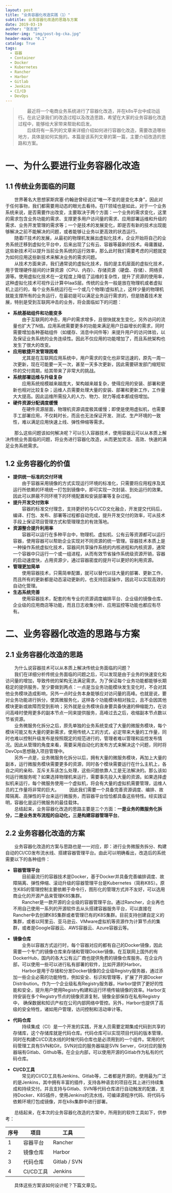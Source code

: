 ```yaml
---  
layout: post  
title: "业务容器化改造实践（1）"  
subtitle: 业务容器化改造的思路与方案  
date: 2019-03-19  
author: "张志龙"  
header-img: "img/post-bg-cka.jpg"  
header-mask: "0.1"  
catalog: True  
tags:  
  - 容器  
  - Container  
  - Docker  
  - Kubernetes  
  - Rancher  
  - Harbor  
  - Gitlab  
  - Jenkins  
  - CI/CD  
  - DevOps  
---  
```


>　　最近将一个电商业务系统进行了容器化改造，并在k8s平台中成功运行。在此记录我们的改造过程以及改造思路，希望在大家的业务容器化改造过程中，能够给大家带来帮助和启发。  
>　　后续将有一系列的文章来详细介绍如何进行容器化改造，需要改造哪些地方，具体是如何实施的。本篇是该系列文章的第一篇，主要介绍改造的思路和方案。  

# 一、为什么要进行业务容器化改造  
## 1.1 传统业务面临的问题  
　　世界著名大思想家斯宾塞·约翰逊曾经说过“唯一不变的是变化本身”，因此对于任何事物，我们都需要用动态的眼光去看待。在IT领域也是如此，对于一个业务系统来说，是否需要作出改变，主要取决于两个方面：一个业务的需求变化，这里的需求包含业务功能的需求、支撑更多用户访问量的需求、应用部署运维和升级的需求、业务开发管理的需求等；一个是技术的发展变化，即是否有新的技术出现能够解决之前不能解决的问题，或者能够让业务以更高效的状态运行。  
　　随着IT技术的发展，从最初的物理机发展出虚拟化技术，企业开始将自己的业务系统迁移到虚拟化平台中，后来出现了公有云、容器等最新的技术。毋庸置疑，这些新技术可以提升当前业务系统的运行效率，那么此时我们需要考虑的问题就变为如何应用这些新技术来解决业务的需求问题。  
　　从技术方面来讲，我们通常说的虚拟化技术，指的是主机层面的虚拟化技术，用于管理硬件层间的计算资源（CPU、内存）、存储资源（硬盘、存储）、网络资源等。使用虚拟化技术在一定程度上降低了运维的复杂性，提升了资源的使用率，这种虚拟化技术可视作云计算中IaaS层。传统的业务一般是放在物理机或者虚拟机上运行的，每个业务系统运行在一个或几个物理/虚拟机上，这样少量的物理机就能支撑所有的业务运行，在最初是可以满足业务运行需求的，但是随着技术发展，特别是受到互联网冲击的业务，将会面临如下的问题：  

* **系统基础组件和功能变多**  
　　由于互联网的冲击，用户的需求增多，且很快就发生变化，另外访问的流量也扩大了N倍。应用系统需要更多的功能来满足用户日益增长的需求，同时需要增加各种基础组件（如缓存、消息中间件等）来提升用户的访问体验，以及保证业务系统的业务连续性。因此不仅应用的功能增加了，而且系统架构也发生了很大的改变。  
* **应用敏捷开发管理困难**  
　　尤其是在互联网应用系统中，用户需求的变化也非常迅速的，原先一周一次更新，现在可能要一天一次，甚至一天多次更新，因此需要研发部门缩短软件的交付周期，给其带来了非常大的挑战。  
* **系统部署运维与升级复杂**  
　　应用系统规模越来越庞大，架构越来越复杂，使得应用的安装、部署和更新也相对比较复杂；运维人员需要处理大量的安装、部署和更新工作，工作量大大提高。因此运维所需投入的人力、物力、财力等成本都成倍增加。  
* **硬件资源分配调度缓慢**  
　　在硬件资源层面，物理机资源调度极其缓慢；即使是使用虚拟机，也需要手工部署应用，不仅耗时长，而且也无法保证开发、测试、生产环境的一致性，难以满足应用快速上线、弹性伸缩等需求。  

　　那么这些问题该如何解决呢？可以引入容器技术，使用容器云可以从本质上解决传统业务面临的问题，将业务进行容器化改造，从而更加灵活、高效、快速的满足业务系统需求。  

## 1.2 业务容器化的价值  
* **提供统一标准的交付环境**  
　　由于容器采用镜像的方式实现运行环境的标准化，只需要将应用程序及其运行所依赖的环境统一打包到镜像中，即可实现一次封装、到处运行的效果。因此可以屏蔽不同环境下的环境配置和安装部署等复杂过程。  
* **提升开发交付效率**  
　　容器的标准交付理念，支持更好的与CI/CD文化融合，开发提交代码后，编译、打包、发布、部署等过程都自动完成，提升开发交付的效率，可从技术手段上保证项目管理方式和管理理念的有效落地。  
* **资源整合提升利用率**  
　　容器可以运行在多种平台中，物理机、虚拟机、公有云等资源都可以运行容器，使用容器可以帮助企业实现对不同资源的统一管理。容器技术本质上是一种操作系统虚拟化技术，容器间共享操作系统的内核进程和内核资源，通常一个容器中只运行一个或一组进程，从而有效节省操作系统级资源开销，容器的启动速度快，占用资源少，通过容器密度的提升可以更好的利用资源。  
* **管理更加简单**  
　　使用容器技术，只需简单配置，就可以替代以往大量的部署、更新工作，而且所有的更新都是动态滚动更新的，也支持回滚操作，因此可以实现高效的自动化管理。  
* **生态系统完善**  
　　使用容器技术，配套的有专业的资源调度编排平台、企业级的镜像仓库、企业级的应用商店等功能，而且日志收集分析、应用监控等功能也都应有尽有。  

# 二、业务容器化改造的思路与方案  
## 2.1 业务容器化改造的思路  
　　为什么说容器技术可以从本质上解决传统业务面临的问题？  
　　我们在详细分析传统业务面临的问题之后，可以发现是由于业务的快速变化和访问量的增加，导致传统的架构无法满足需求。为了保证每个业务功能都能够长期稳定的提供服务，至少要做到两点：一点是当业务功能模块发生变化时，不会对其他业务模块造成影响，另外一点时业务本身能够应对访问量的高峰。也就是说，要对业务功能进行拆分，使其微服务化，这样各个功能模块相对独立，且不会因其他模块更新或故障而受到影响；另外就是业务模块自身要具备快速的伸缩能力，在访问高峰时使用更多的副本节点一同来提供服务，高峰过去之后，收缩副本节点数以节省资源。  
　　业务微服务化拆分之后，原先单独的业务系统变成了大量的微服务模块，每个模块可能又有大量的更新需求，使用传统人工的方式，必定带来大量的工作量，同时也难以控制升级发布是按照既定的规范进行的，管理者难以管理和监控发布情况。因此从管理的角度来看，需要采用自动化的发布方式来解决这个问题，同时将DevOps思想融入项目管理中。  
　　另外一点是，业务微服务化拆分以后，拥有大量的微服务模块，再加上大量的副本，运行微服务模块需要更多的资源，同时各个模块需要运行在什么主机上，各自之间的亲和、互斥关系该怎么处理，这些问题依靠人工是无法解决的。那么该如何运行微服务呢？如果选择物理机来运行，需要事先投入大量的资源。如果选择虚拟机来运行，每个微服务使用一个虚拟机，将会有大量的虚拟机需要管理，运维人员的工作量将非常的巨大。
　　因此我们需要一个具备完善资源调度、编排、故障隔离、高弹性的平台来运行微服务，而容器平台恰恰都具备这些特性。经实践证明，容器化是运行微服务的最佳载体。  
　　总结起来，业务容器化改造的思路主要是三个方面：**一是业务的微服务化拆分，二是业务发布流程的自动化，三是构建容器管理平台**。  
## 2.2 业务容器化改造的方案  
　　业务容器化改造的方案与思路也是一一对应，即：进行业务微服务拆分、构建自动的CI/CD发布流水线、搭建容器管理平台。由此可以明确看出，改造后的系统需要以下的各种组件：  
* **容器管理平台**  
　　目前最流行的容器技术是Docker，基于Docker并具备完善编排调度、故障隔离、弹性伸缩、滚动升级的容器管理平台是Kubernetes（简称K8S）。原生K8S的管理控制主要依赖于命令行，图形化的管理方式并不友好，可以选用商业化的开源产品来管理K8S集群。  
　　Rancher是一款开源的企业级的容器管理平台。通过Rancher，企业再也不用自己使用一系列的开源软件去从头搭建容器服务平台，可以直接在Rancher中去创建K8S集群或者管理已有的K8S集群。目前支持创建自定义的集群，或者以阿里云、亚马逊云、VMware虚拟机等资源作为计算节点的集群，或者是Google容器云、AWS容器云、Azure容器云等。  
* **镜像仓库**  
　　业务以容器方式运行时，每个容器对应的都有自己的Docker镜像，因此需要一个专门的镜像仓库来存储和管理Docker镜像。在互联网上国外的有DockerHub，国内的各大公有云厂商也提供免费的镜像仓库服务。在企业内部，可以使用一些可以进行私有部署的软件，比如开源的Harbor。  
　　Harbor是用于存储和分发Docker镜像的企业级Registry服务器，通过添加一些企业必需的功能特性，例如安全、标识和管理等，扩展了开源Docker Distribution。作为一个企业级私有Registry服务器，Harbor提供了更好的性能和安全，提升用户使用Registry构建和运行环境传输镜像的效率。Harbor支持安装在多个Registry节点的镜像资源复制，镜像全部保存在私有Registry中， 确保数据和知识产权在公司内部网络中管控。另外，Harbor也提供了高级的安全特性，诸如用户管理，访问控制和活动审计等。  
* **代码仓库**  
　　持续集成（CI）是一个开发的实践，开发人员需要定期集成代码到共享的存储库，这个存储库就是代码仓库。代码仓库可以实现项目代码的版本管理，同时在构建CI/CD流水线的时候代码仓库也是必须用到的一个组件。常用的代码管理工具有SVN和Git，SVN对应的服务器端是SVN Server，Git对应的服务器端有Gitlab、Github等。在企业内部，可以使用开源的Gitlab作为私有的代码仓库。  

* **CI/CD工具**  
　　常见的CI/CD工具有Jenkins、Gitlab等，二者都是开源的，使用最为广泛的是Jenkins，其中拥有丰富的插件，支持各种语言的项目在其上进行持续集成和持续交付。并且支持与Gitlab、SVN等代码仓库进行自动触发的配置，支持Docker、K8S插件，使用Jenkins的流水线，可编译源程序代码、将代码与依赖环境打包成镜像，并在k8s集群中进行部署。  
 
 
　　总结起来，在本次的业务容器化改造的方案中，所用到的软件工具如下，供参考：

序号 | 项目 | 工具
---------|----------|---------
 1 | 容器平台 | Rancher
 2 | 镜像仓库 | Harbor
 3 | 代码仓库 | Gitlab / SVN
 4 | CI/CD工具 | Jenkins

　　具体这些方案该如何设计呢？下篇文章见。  

